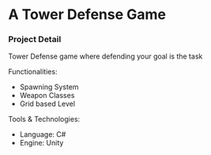 # A Tower Defense Game

### Project Detail
Tower Defense game where defending your goal is the task

Functionalities:
- Spawning System
- Weapon Classes
- Grid based Level

Tools & Technologies:
- Language: C#
- Engine: Unity
